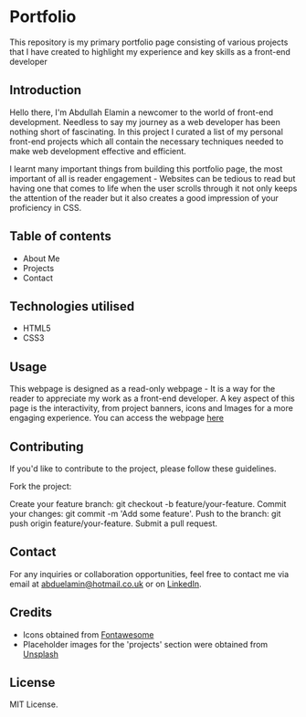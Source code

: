 # Portfolio


This repository is my primary portfolio page consisting of various projects that I have created to highlight my experience and key skills as a front-end developer

## Introduction

Hello there, I'm Abdullah Elamin a newcomer to the world of front-end development. Needless to say my journey as a web developer has been nothing short of fascinating. In this project I curated a list of my personal front-end projects which all contain the necessary techniques needed to make web development effective and efficient.

I learnt many important things from building this portfolio page, the most important of all is reader engagement - Websites can be tedious to read but having one that comes to life when the user scrolls through it not only keeps the attention of the reader but it also creates a good impression of your proficiency in CSS.

## Table of contents

- About Me
- Projects
- Contact

## Technologies utilised

- HTML5
- CSS3

## Usage

This webpage is designed as a read-only webpage - It is a way for the reader to appreciate my work as a front-end developer. A key aspect of this page is the interactivity, from project banners, icons and Images for a more engaging experience. You can access the webpage [here](https://abduelamin.github.io/Portfolio/)


## Contributing

If you'd like to contribute to the project, please follow these guidelines.

Fork the project:

Create your feature branch: git checkout -b feature/your-feature.
Commit your changes: git commit -m 'Add some feature'.
Push to the branch: git push origin feature/your-feature.
Submit a pull request.

## Contact
For any inquiries or collaboration opportunities, feel free to contact me via email at abduelamin@hotmail.co.uk or on [LinkedIn](https://www.linkedin.com/in/abdullahelamin/).

## Credits
 - Icons obtained from [Fontawesome](https://fontawesome.com/)
 - Placeholder images for the 'projects' section were obtained from [Unsplash](https://unsplash.com/)

## License
MIT License.


